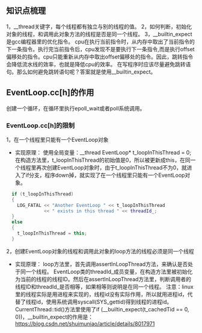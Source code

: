 ## 知识点梳理 ##
1，__thread关键字，每个线程都有独立与别的线程的值。
2，如何判断，初始化对象的线程，和调用此对象方法的线程是否是同一个线程。
3，__builtin_expect是gcc编程器里的优化指令。
cpu在执行当前指令时，从内存中取出了当前指令的下一条指令。执行完当前指令后，cpu发现不是要执行下一条指令,而是执行offset偏移处的指令。cpu只能重新从内存中取出offset偏移处的指令。因此，跳转指令会降低流水线的效率，也就是降低cpu的效率。
在写程序时应该尽量避免跳转语句。那么如何避免跳转语句呢？答案就是使用__builtin_expect。

## EventLoop.cc[h]的作用 ##

创建一个循环，在循环里执行epoll_wait或者poll系统调用。

### EventLoop.cc[h]的限制 ###
1，在一个线程里只能有一个EventLoop对象
- 实现原理：
使用全局变量：__thread EventLoop* t_loopInThisThread = 0;
在构造方法里，t_loopInThisThread的初始值是0，所以被更新成this，在同一个线程里再次创建EventLoop对象时，由于t_loopInThisThread不为0，就进入了if分支，程序down掉，就实现了在一个线程里只能有一个EventLoop对象。
```c++
  if (t_loopInThisThread)
  {
    LOG_FATAL << "Another EventLoop " << t_loopInThisThread
              << " exists in this thread " << threadId_;
  }
  else
  {
    t_loopInThisThread = this;
  }
```

2，创建EventLoop对象的线程和调用此对象的loop方法的线程必须是同一个线程
- 实现原理：
loop方法里，首先调用assertInLoopThread方法，来确认是否处于同一个线程。
EventLoop类的threadId_成员变量，在构造方法里被初始化为当前的线程的线程ID。然后在assertInLoopThread方法里，判断调用者的线程ID和threadId_是否相等，如果相等则说明是在同一个线程。
注意：linux里的线程实际是用进程来实现的，线程id没有实际作用，所以就用进程id，代替了线程id，使用系统调用syscall(SYS_gettid)得到线程的进程id。
CurrentThread::tid()方法里使用了if (__builtin_expect(t_cachedTid == 0, 0))，__builtin_expect的作用是：https://blog.csdn.net/shuimuniao/article/details/8017971


